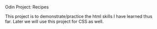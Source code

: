 Odin Project: Recipes

This project is to demonstrate/practice the html skills I have learned thus far. Later we will use this project for CSS as well. 